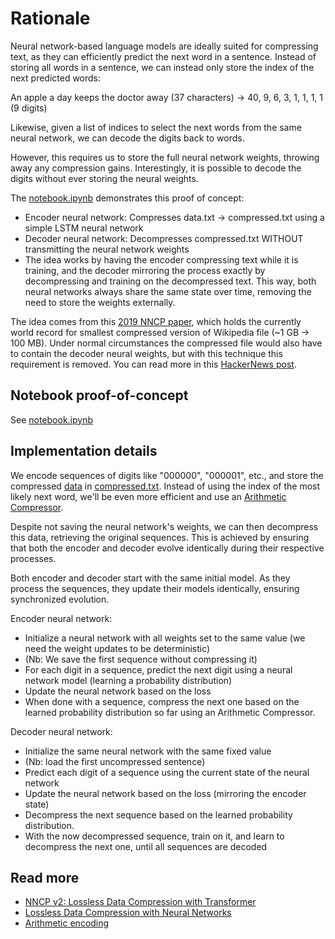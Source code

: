 # Rationale

Neural network-based language models are ideally suited for compressing text, as they can efficiently predict the next word in a sentence.
Instead of storing all words in a sentence, we can instead only store the index of the next predicted words:

An apple a day keeps the doctor away (37 characters)
-> 40, 9, 6, 3, 1, 1, 1, 1 (9 digits)

Likewise, given a list of indices to select the next words from the same neural network, we can decode the digits back to words.

However, this requires us to store the full neural network weights, throwing away any compression gains. Interestingly, it is possible to decode the digits without ever storing the neural weights.

The [notebook.ipynb](notebook.ipynb) demonstrates this proof of concept:
- Encoder neural network: Compresses data.txt -> compressed.txt using a simple LSTM neural network
- Decoder neural network: Decompresses compressed.txt WITHOUT transmitting the neural network weights
- The idea works by having the encoder compressing text while it is training, and the decoder mirroring the process exactly by decompressing and training on the decompressed text. This way, both neural networks always share the same state over time, removing the need to store the weights externally.

The idea comes from this [2019 NNCP paper](https://bellard.org/nncp/nncp.pdf), which holds the currently world record for smallest compressed version of Wikipedia file (~1 GB -> 100 MB). Under normal circumstances the compressed file would also have to contain the decoder neural weights, but with this technique this requirement is removed. You can read more in this [HackerNews post](https://news.ycombinator.com/item?id=27244810).

## Notebook proof-of-concept
See [notebook.ipynb](notebook.ipynb)

## Implementation details
We encode sequences of digits like "000000", "000001", etc., and store the compressed [data](data.txt) in [compressed.txt](compressed.txt). Instead of using the index of the most likely next word, we'll be even more efficient and use an [Arithmetic Compressor](https://pypi.org/project/arithmetic-compressor/).

Despite not saving the neural network's weights, we can then decompress this data, retrieving the original sequences. This is achieved by ensuring that both the encoder and decoder evolve identically during their respective processes.

Both encoder and decoder start with the same initial model. As they process the sequences, they update their models identically, ensuring synchronized evolution.

Encoder neural network:
- Initialize a neural network with all weights set to the same value (we need the weight updates to be deterministic)
- (Nb: We save the first sequence without compressing it)
- For each digit in a sequence, predict the next digit using a neural network model (learning a probability distribution)
- Update the neural network based on the loss
- When done with a sequence, compress the next one based on the learned probability distribution so far using an Arithmetic Compressor.

Decoder neural network:
- Initialize the same neural network with the same fixed value
- (Nb: load the first uncompressed sentence)
- Predict each digit of a sequence using the current state of the neural network
- Update the neural network based on the loss (mirroring the encoder state)
- Decompress the next sequence based on the learned probability distribution.
- With the now decompressed sequence, train on it, and learn to decompress the next one, until all sequences are decoded

## Read more
- [NNCP v2: Lossless Data Compression with
Transformer](https://bellard.org/nncp/nncp_v2.1.pdf)
- [Lossless Data Compression with Neural Networks](https://bellard.org/nncp/nncp.pdf)
- [Arithmetic encoding](https://en.wikipedia.org/wiki/Arithmetic_coding)

